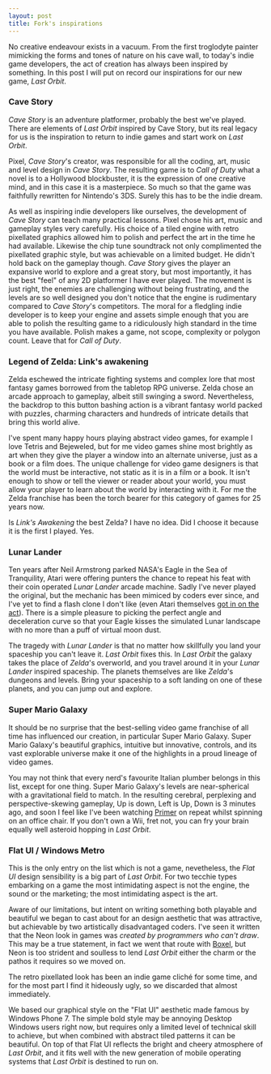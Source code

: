 ```yaml
---
layout: post
title: Fork's inspirations
---
```


No creative endeavour exists in a vacuum.   From the first troglodyte painter mimicking the forms and tones of nature on his cave wall, to today's indie game developers, the act of creation has always been inspired by something.  In this post I will put on record our inspirations for our new game, *Last Orbit*.

### Cave Story

*Cave Story* is an adventure platformer, probably the best we've played. There are elements of *Last Orbit* inspired by Cave Story, but its real legacy for us is the inspiration to return to indie games and start work on *Last Orbit*.

Pixel, *Cave Story*'s creator, was responsible for all the coding, art, music and level design in *Cave Story*. The resulting game is to *Call of Duty* what a novel is to a Hollywood blockbuster, it is the expression of one creative mind, and in this case it is a masterpiece.  So much so that the game was faithfully rewritten for Nintendo's 3DS.  Surely this has to be the indie dream.

As well as inspiring indie developers like ourselves, the development of *Cave Story* can teach many practical lessons. Pixel chose his art, music and gameplay styles very carefully.  His choice of a tiled engine with retro pixellated graphics allowed him to polish and perfect the art in the time he had available.  Likewise the chip tune soundtrack not only complimented the pixellated graphic style, but was achievable on a limited budget. He didn't hold back on the gameplay though. *Cave Story* gives the player an expansive world to explore and a great story, but most importantly, it has the best "feel" of any 2D platformer I have ever played.  The movement is just right, the enemies are challenging without being frustrating, and the levels are so well designed you don't notice that the engine is rudimentary compared to *Cave Story*'s competitors. The moral for a fledgling indie developer is to keep your engine and assets simple enough that you are able to polish the resulting game to a ridiculously high standard in the time you have available.  Polish makes a game, not scope, complexity or polygon count.  Leave that for *Call of Duty*.


### Legend of Zelda: Link's awakening

Zelda eschewed the intricate fighting systems and complex lore that most fantasy games borrowed from the tabletop RPG universe. Zelda chose an arcade approach to gameplay, albeit still swinging a sword.  Nevertheless, the backdrop to this button bashing action is a vibrant fantasy world packed with puzzles, charming characters and hundreds of intricate details that bring this world alive.

I've spent many happy hours playing abstract video games, for example I love Tetris and Bejeweled, but for me video games shine most brightly as art when they give the player a window into an alternate universe, just as a book or a film does.  The unique challenge for video game designers is that the world must be interactive, not static as it is in a film or a book.  It isn't enough to show or tell the viewer or reader about your world, you must allow your player to learn about the world by interacting with it.  For me the Zelda franchise has been the torch bearer for this category of games for 25 years now.

Is *Link's Awakening* the best Zelda? I have no idea.  Did I choose it because it is the first I played.  Yes.

### Lunar Lander

Ten years after Neil Armstrong parked NASA's Eagle in the Sea of Tranquility, Atari were offering punters the chance to repeat his feat with their coin operated *Lunar Lander* arcade machine.  Sadly I've never played the original, but the mechanic has been mimiced by coders ever since, and I've yet to find a flash clone I don't like (even Atari themselves [got in on the act](http://chrome.atari.com/lunarlander/)).  There is a simple pleasure to picking the perfect angle and deceleration curve so that your Eagle kisses the simulated Lunar landscape with no more than a puff of virtual moon dust.

The tragedy with *Lunar Lander* is that no matter how skillfully you land your spaceship you can't leave it.  *Last Orbit* fixes this.  In *Last Orbit* the galaxy takes the place of *Zelda*'s overworld, and you travel around it in your *Lunar Lander* inspired spaceship.  The planets themselves are like *Zelda*'s dungeons and levels.  Bring your spaceship to a soft landing on one of these planets, and you can jump out and explore.

### Super Mario Galaxy

It should be no surprise that the best-selling video game franchise of all time has influenced our creation, in particular Super Mario Galaxy.  Super Mario Galaxy's beautiful graphics, intuitive but innovative, controls, and its vast explorable universe make it one of the highlights in a proud lineage of video games.

You may not think that every nerd's favourite Italian plumber belongs in this list, except for one thing.  Super Mario Galaxy's levels are near-spherical with a gravitational field to match. In the resulting cerebral, perplexing and perspective-skewing gameplay, Up is down, Left is Up, Down is 3 minutes ago, and soon I feel like I've been watching [Primer](http://xkcd.com/657/) on repeat whilst spinning on an office chair. If you don't own a Wii, fret not, you can fry your brain equally well asteroid hopping in *Last Orbit*. 

### Flat UI / Windows Metro

This is the only entry on the list which is not a game, nevetheless, the *Flat UI* design sensibility is a big part of *Last Orbit*.  For two tecchie types embarking on a game the most intimidating aspect is not the engine, the sound or the marketing; the most intimidating aspect is the art.

Aware of our limitations, but intent on writing something both playable and beautiful we began to cast about for an design aesthetic that was attractive, but achievable by two artistically disadvantaged coders.  I've seen it written that the Neon look in games was *created by programmers who can't draw*.  This may be a true statement, in fact we went that route with [Boxel](https://itunes.apple.com/us/app/boxel/id441537386?mt=8), but Neon is too strident and soulless to lend *Last Orbit* either the charm or the pathos it requires so we moved on.

The retro pixellated look has been an indie game cliché for some time, and for the most part I find it hideously ugly, so we discarded that almost immediately.

We based our graphical style on the "Flat UI" aesthetic made famous by Windows Phone 7.  The simple bold style may be annoying Desktop Windows users right now, but requires only a limited level of technical skill to achieve, but when combined with abstract tiled patterns it can be beautiful. On top of that Flat UI reflects the bright and cheery atmosphere of *Last Orbit*, and it fits well with the new generation of mobile operating systems that *Last Orbit* is destined to run on. 